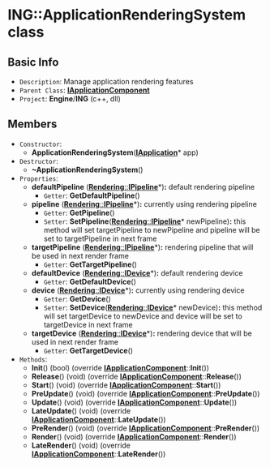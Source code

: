 # ING::ApplicationRenderingSystem class #  


## Basic Info ##
-  `Description`: Manage application rendering features
-  `Parent Class`: [**IApplicationComponent**](../Component/IApplicationComponent.md)
-  `Project`: **Engine**/**ING**  (c++, dll)

## Members ##
-  `Constructor`:
	+  **ApplicationRenderingSystem**([**IApplication**](../IApplication.md)* app)
-  `Destructor`:
	+  **~ApplicationRenderingSystem**()
-  `Properties`:
	+  **defaultPipeline** ([**Rendering**::**IPipeline**]()*)**:** default rendering pipeline
		*  `Getter`: **GetDefaultPipeline**()
	+  **pipeline** ([**Rendering**::**IPipeline**]()*)**:** currently using rendering pipeline
		*  `Getter`: **GetPipeline**()
		*  `Setter`: **SetPipeline**([**Rendering**::**IPipeline**]()* newPipeline)**:** this method will set targetPipeline to newPipeline and pipeline will be set to targetPipeline in next frame
	+  **targetPipeline** ([**Rendering**::**IPipeline**]()*)**:** rendering pipeline that will be used in next render frame
		*  `Getter`: **GetTargetPipeline**()
	+  **defaultDevice** ([**Rendering**::**IDevice**]()*)**:** default rendering device
		*  `Getter`: **GetDefaultDevice**()
	+  **device** ([**Rendering**::**IDevice**]()*)**:** currently using rendering device
		*  `Getter`: **GetDevice**()
		*  `Setter`: **SetDevice**([**Rendering**::**IDevice**]()* newDevice)**:** this method will set targetDevice to newDevice and device will be set to targetDevice in next frame
	+  **targetDevice** ([**Rendering**::**IDevice**]()*)**:** rendering device that will be used in next render frame
		*  `Getter`: **GetTargetDevice**()
-  `Methods`:
	+  **Init**() (bool) (override [**IApplicationComponent**](../Component/IApplicationComponent.md)::**Init**())
	+  **Release**() (void) (override [**IApplicationComponent**](../Component/IApplicationComponent.md)::**Release**())
	+  **Start**() (void) (override [**IApplicationComponent**](../Component/IApplicationComponent.md)::**Start**())
	+  **PreUpdate**() (void) (override [**IApplicationComponent**](../Component/IApplicationComponent.md)::**PreUpdate**())
	+  **Update**() (void) (override [**IApplicationComponent**](../Component/IApplicationComponent.md)::**Update**())
	+  **LateUpdate**() (void) (override [**IApplicationComponent**](../Component/IApplicationComponent.md)::**LateUpdate**())
	+  **PreRender**() (void) (override [**IApplicationComponent**](../Component/IApplicationComponent.md)::**PreRender**())
	+  **Render**() (void) (override [**IApplicationComponent**](../Component/IApplicationComponent.md)::**Render**())
	+  **LateRender**() (void) (override [**IApplicationComponent**](../Component/IApplicationComponent.md)::**LateRender**())